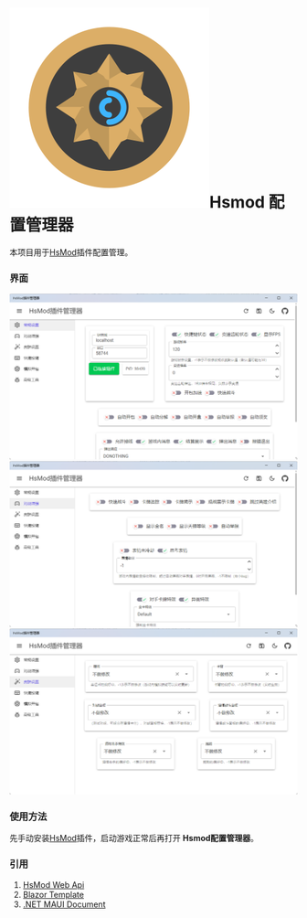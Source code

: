 # ![icon](/HsmodConfiguration/Resources/AppIcon/appicon.png)Hsmod 配置管理器
本项目用于[HsMod](https://github.com/Pik-4/HsMod)插件配置管理。
### 界面
![Home](/img/Home.png)
![Home](/img/battle.png)
![Home](/img/skin.png)
### 使用方法
先手动安装[HsMod](https://github.com/Pik-4/HsMod)插件，启动游戏正常后再打开 **Hsmod配置管理器**。
### 引用
1. [HsMod Web Api](https://github.com/Pik-4/HsMod/discussions/122)
2. [Blazor Template](https://github.com/MudBlazor/Templates)
3. [.NET MAUI Document](https://learn.microsoft.com/zh-cn/dotnet/maui/)
